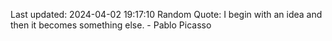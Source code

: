 Last updated: 2024-04-02 19:17:10
Random Quote: I begin with an idea and then it becomes something else. - Pablo Picasso